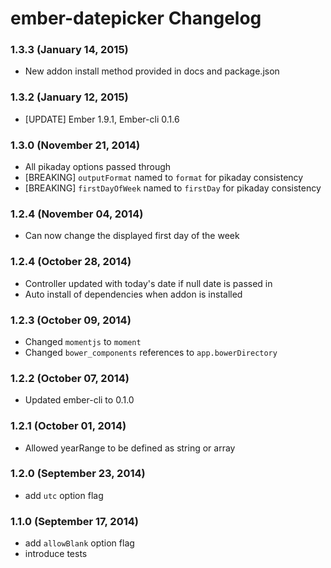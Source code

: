 # ember-datepicker Changelog

### 1.3.3 (January 14, 2015)
 * New addon install method provided in docs and package.json

### 1.3.2 (January 12, 2015)
 * [UPDATE] Ember 1.9.1, Ember-cli 0.1.6

### 1.3.0 (November 21, 2014)
 * All pikaday options passed through
 * [BREAKING] `outputFormat` named to `format` for pikaday consistency
 * [BREAKING] `firstDayOfWeek` named to `firstDay` for pikaday consistency


### 1.2.4 (November 04, 2014)

* Can now change the displayed first day of the week

### 1.2.4 (October 28, 2014)

* Controller updated with today's date if null date is passed in
* Auto install of dependencies when addon is installed

### 1.2.3 (October 09, 2014)

* Changed `momentjs` to `moment`
* Changed `bower_components` references to `app.bowerDirectory`

### 1.2.2 (October 07, 2014)

* Updated ember-cli to 0.1.0

### 1.2.1 (October 01, 2014)

* Allowed yearRange to be defined as string or array

### 1.2.0 (September 23, 2014)

* add `utc` option flag

### 1.1.0 (September 17, 2014)

* add `allowBlank` option flag
* introduce tests
